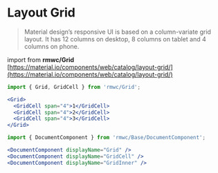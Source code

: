 # Layout Grid

> Material design’s responsive UI is based on a column-variate grid layout. It has 12 columns on desktop, 8 columns on tablet and 4 columns on phone.

import from **rmwc/Grid**  
[https://material.io/components/web/catalog/layout-grid/](https://material.io/components/web/catalog/layout-grid/)

```jsx render
import { Grid, GridCell } from 'rmwc/Grid';

<Grid>
  <GridCell span="4">1</GridCell>
  <GridCell span="4">2</GridCell>
  <GridCell span="4">3</GridCell>
</Grid>
```

```jsx renderOnly
import { DocumentComponent } from 'rmwc/Base/DocumentComponent';

<DocumentComponent displayName="Grid" />
<DocumentComponent displayName="GridCell" />
<DocumentComponent displayName="GridInner" />
```
